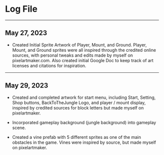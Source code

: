 # Log File
---
## May 27, 2023
* Created Initial Sprite Artwork of Player, Mount, and Ground. Player, Mount, and Ground sprites were all inspired through the credited online sources, with personal tweaks and edits made by myself on pixelartmaker.com. Also created initial Google Doc to keep track of art licenses and citations for inspiration.

---
## May 29, 2023
* Created and completed artwork for start menu, including Start, Setting, Shop buttons, BackToTheJungle Logo, and player / mount display, inspired by credited sources for block letters but made myself on pixelartmaker.

* Incorporated gameplay background (jungle background) into gameplay scene.

* Created a vine prefab with 5 different sprites as one of the main obstacles in the game. Vines were inspired by source, but made myself on pixelartmaker.
